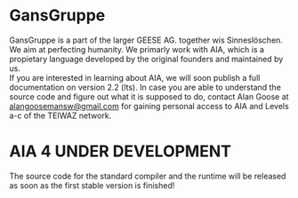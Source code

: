 # GansGruppe
GansGruppe is a part of the larger GEESE AG. together wis Sinneslöschen. We aim at perfecting humanity. We primarly work with AIA, which is a propietary language developed
by the original founders and maintained by us. <br>
If you are interested in learning about AIA, we will soon publish a full documentation on version 2.2 (lts). In case you are able to understand the source code
and figure out what it is supposed to do, contact Alan Goose at alangoosemansw@gmail.com for gaining personal access to AIA and Levels a-c of the TEIWAZ network. <br>

# AIA 4 UNDER DEVELOPMENT
The source code for the standard compiler and the runtime will be released as soon as the first stable version is finished!
